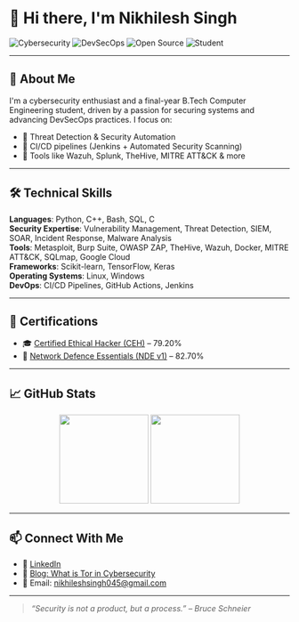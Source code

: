 # 👋 Hi there, I'm Nikhilesh Singh

![Cybersecurity](https://img.shields.io/badge/-Cybersecurity-blueviolet)
![DevSecOps](https://img.shields.io/badge/-DevSecOps-informational)
![Open Source](https://img.shields.io/badge/-Open%20Source-success)
![Student](https://img.shields.io/badge/-B.Tech%20Cybersecurity-orange)

---

## 🧠 About Me

I'm a cybersecurity enthusiast and a final-year B.Tech Computer Engineering student, driven by a passion for securing systems and advancing DevSecOps practices. I focus on:

- 🔐 Threat Detection & Security Automation  
- 🔄 CI/CD pipelines (Jenkins + Automated Security Scanning)  
- 🐧 Tools like Wazuh, Splunk, TheHive, MITRE ATT&CK & more

---

## 🛠️ Technical Skills

**Languages**: Python, C++, Bash, SQL, C  
**Security Expertise**: Vulnerability Management, Threat Detection, SIEM, SOAR, Incident Response, Malware Analysis  
**Tools**: Metasploit, Burp Suite, OWASP ZAP, TheHive, Wazuh, Docker, MITRE ATT&CK, SQLmap, Google Cloud  
**Frameworks**: Scikit-learn, TensorFlow, Keras  
**Operating Systems**: Linux, Windows  
**DevOps**: CI/CD Pipelines, GitHub Actions, Jenkins

---

## 🧾 Certifications

- 🎓 [Certified Ethical Hacker (CEH)](https://aspen.eccouncil.org/VerifyBadge?type=certification&a=seYJXFBB5L37ScZF3bq4kBSODNMNjc78Ll7VvZ12khc=) – 79.20%  
- 📡 [Network Defence Essentials (NDE v1)](https://aspen.eccouncil.org/VerifyBadge?type=certification&a=QGFV1K0UM2Fu8+a3T+07+yPMjL1ClOh0w7K5h3WEHpA=) – 82.70%

---

## 📈 GitHub Stats

<div align="center">
  <img height="160em" src="https://github-readme-stats.vercel.app/api?username=Niksinikhilesh045&show_icons=true&include_all_commits=true&theme=radical"/>
  <img height="160em" src="https://github-readme-stats.vercel.app/api/top-langs/?username=Niksinikhilesh045&layout=compact&theme=radical"/>
</div>

---

## 📫 Connect With Me

- 💼 [LinkedIn](https://www.linkedin.com/in/nikhilesh-singh06/)  
- 📝 [Blog: What is Tor in Cybersecurity](https://www.knowledgehut.com/blog/security/what-is-tor-in-cyber-security)  
- 📧 Email: nikhileshsingh045@gmail.com  

---

> _“Security is not a product, but a process.” – Bruce Schneier_
